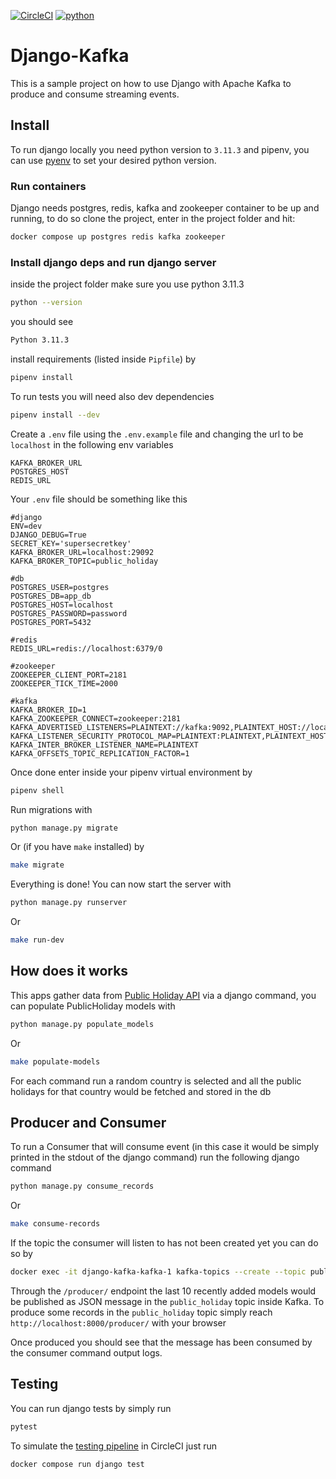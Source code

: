 [![CircleCI](https://circleci.com/gh/t04st3r/django-kafka.svg?style=shield)](https://app.circleci.com/pipelines/github/t04st3r/django-kafka) [![python](https://img.shields.io/badge/Python-3.11-3776AB.svg?style=flat&logo=python&logoColor=white)](https://www.python.org)


# Django-Kafka
This is a sample project on how to use Django with Apache Kafka to produce and consume streaming events.

## Install
To run django locally you need python version to `3.11.3` and pipenv, you can use [pyenv](https://github.com/pyenv/pyenv) to set your desired python version.

### Run containers
Django needs postgres, redis, kafka and zookeeper container to be
up and running, to do so clone the project, enter in the project folder and hit:
```bash
docker compose up postgres redis kafka zookeeper
```

### Install django deps and run django server
inside the project folder make sure you use python 3.11.3
```bash
python --version
```
you should see
```bash
Python 3.11.3
```
install requirements (listed inside `Pipfile`) by
```bash
pipenv install
```
To run tests you will need also dev dependencies
```bash
pipenv install --dev
```
Create a `.env` file using the `.env.example` file and changing the url to be `localhost` in the following env variables
```env
KAFKA_BROKER_URL
POSTGRES_HOST
REDIS_URL
```
Your `.env` file should be something like this
```env
#django
ENV=dev
DJANGO_DEBUG=True
SECRET_KEY='supersecretkey'
KAFKA_BROKER_URL=localhost:29092
KAFKA_BROKER_TOPIC=public_holiday

#db
POSTGRES_USER=postgres
POSTGRES_DB=app_db
POSTGRES_HOST=localhost
POSTGRES_PASSWORD=password
POSTGRES_PORT=5432

#redis
REDIS_URL=redis://localhost:6379/0

#zookeeper
ZOOKEEPER_CLIENT_PORT=2181
ZOOKEEPER_TICK_TIME=2000

#kafka
KAFKA_BROKER_ID=1
KAFKA_ZOOKEEPER_CONNECT=zookeeper:2181
KAFKA_ADVERTISED_LISTENERS=PLAINTEXT://kafka:9092,PLAINTEXT_HOST://localhost:29092
KAFKA_LISTENER_SECURITY_PROTOCOL_MAP=PLAINTEXT:PLAINTEXT,PLAINTEXT_HOST:PLAINTEXT
KAFKA_INTER_BROKER_LISTENER_NAME=PLAINTEXT
KAFKA_OFFSETS_TOPIC_REPLICATION_FACTOR=1
```

Once done enter inside your pipenv virtual environment by
```bash
pipenv shell
```
Run migrations with
```bash 
python manage.py migrate
```
Or (if you have `make` installed) by
```bash
make migrate
```
Everything is done! You can now start the server with
```bash
python manage.py runserver
```
Or
```bash
make run-dev
```
## How does it works
This apps gather data from [Public Holiday API](https://date.nager.at/Api) via a django command, you can populate PublicHoliday models with
```bash
python manage.py populate_models
```
Or
```bash
make populate-models
```
For each command run a random country is selected and all the public holidays for that country would be fetched and stored in the db

## Producer and Consumer

To run a Consumer that will consume event (in this case it would be simply printed in the stdout of the django command) run the following django command

```bash
python manage.py consume_records
```
Or
```bash
make consume-records
```
If the topic the consumer will listen to has not been created yet you can do so by
```bash
docker exec -it django-kafka-kafka-1 kafka-topics --create --topic public_holiday --bootstrap-server localhost:29092
```


Through the `/producer/` endpoint the last 10 recently added models would be published as JSON message in the `public_holiday` topic inside Kafka. 
To produce some records in the `public_holiday` topic simply reach `http://localhost:8000/producer/` with your browser

Once produced you should see that the message has been consumed by the consumer command output logs.

## Testing
You can run django tests by simply run
```bash
pytest
```
To simulate the [testing pipeline](https://app.circleci.com/pipelines/github/t04st3r/django-kafka) in CircleCI just run
```bash
docker compose run django test
```